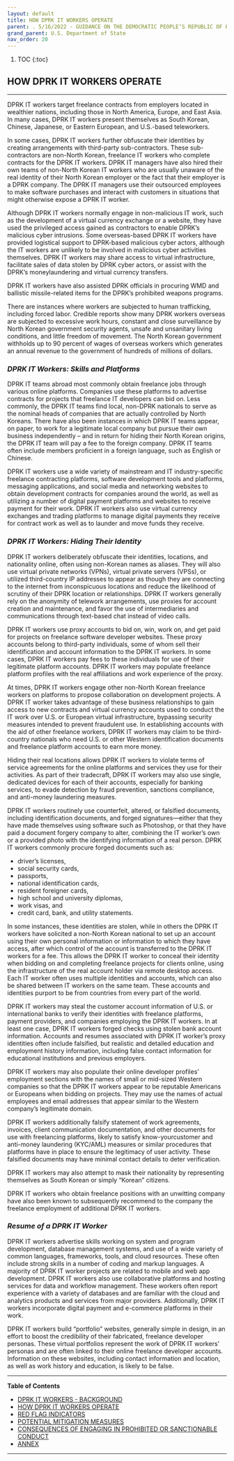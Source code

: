 ```yaml
---
layout: default
title: HOW DPRK IT WORKERS OPERATE 
parent: . 5/16/2022 - GUIDANCE ON THE DEMOCRATIC PEOPLE’S REPUBLIC OF KOREA INFORMATION TECHNOLOGY WORKERS 
grand_parent: U.S. Department of State 
nav_order: 20 
---
```

<style>
.dont-break-out {
  /* These are technically the same, but use both */
  overflow-wrap: break-word;
  word-wrap: break-word;

  -ms-word-break: break-all;
  /* This is the dangerous one in WebKit, as it breaks things wherever */
  word-break: break-all;
  /* Instead use this non-standard one: */
  word-break: break-word;
}
</style>

<div class="dont-break-out" markdown="1">

1. TOC
{:toc}

## HOW DPRK IT WORKERS OPERATE 

***

DPRK IT workers target freelance contracts from employers located in wealthier nations, including those in North America, Europe, and East Asia. In many cases, DPRK IT workers present themselves as South Korean, Chinese, Japanese, or Eastern European, and U.S.-based teleworkers.

In some cases, DPRK IT workers further obfuscate their identities by creating arrangements with third-party sub-contractors. These sub-contractors are non-North Korean, freelance IT workers who complete contracts for the DPRK IT workers. DPRK IT managers have also hired their own teams of non-North Korean IT workers who are usually unaware of the real identity of their North Korean employer or the fact that their employer is a DPRK company. The DPRK IT managers use their outsourced employees to make software purchases and interact with customers in situations that might otherwise expose a DPRK IT worker.

Although DPRK IT workers normally engage in non-malicious IT work, such as the development of a virtual currency exchange or a website, they have used the privileged access gained as contractors to enable DPRK’s malicious cyber intrusions. Some overseas-based DPRK IT workers have provided logistical support to DPRK-based malicious cyber actors, although the IT workers are unlikely to be involved in malicious cyber activities themselves. DPRK IT workers may share access to virtual infrastructure, facilitate sales of data stolen by DPRK cyber actors, or assist with the DPRK’s moneylaundering and virtual currency transfers.  

DPRK IT workers have also assisted DPRK officials in procuring WMD and ballistic missile-related items for the DPRK’s prohibited weapons programs.

There are instances where workers are subjected to human trafficking, including forced labor.  Credible reports show many DPRK workers overseas are subjected to excessive work hours, constant and close surveillance by North Korean government security agents, unsafe and unsanitary living conditions, and little freedom of movement. The North Korean government withholds up to 90 percent of wages of overseas workers which generates an annual revenue to the government of hundreds of millions of dollars. 

### *DPRK IT Workers: Skills and Platforms* 

DPRK IT teams abroad most commonly obtain freelance jobs through various online platforms.  Companies use these platforms to advertise contracts for projects that freelance IT developers can bid on. Less commonly, the DPRK IT teams find local, non-DPRK nationals to serve as the nominal heads of companies that are actually controlled by North Koreans. There have also been instances in which DPRK IT teams appear, on paper, to work for a legitimate local company but pursue their own business independently – and in return for hiding their North Korean origins, the DPRK IT team will pay a fee to the foreign company. DPRK IT teams often include members proficient in a foreign language, such as English or Chinese. 

DPRK IT workers use a wide variety of mainstream and IT industry-specific freelance contracting platforms, software development tools and platforms, messaging applications, and social media and networking websites to obtain development contracts for companies around the world, as well as utilizing a number of digital payment platforms and websites to receive payment for their work.  DPRK IT workers also use virtual currency exchanges and trading platforms to manage digital payments they receive for contract work as well as to launder and move funds they receive.

### *DPRK IT Workers: Hiding Their Identity*

DPRK IT workers deliberately obfuscate their identities, locations, and nationality online, often using non-Korean names as aliases. They will also use virtual private networks (VPNs), virtual private servers (VPSs), or utilized third-country IP addresses to appear as though they are connecting to the internet from inconspicuous locations and reduce the likelihood of scrutiny of their DPRK location or relationships. DPRK IT workers generally rely on the anonymity of telework arrangements, use proxies for account creation and maintenance, and favor the use of intermediaries and communications through text-based chat instead of video calls. 

DPRK IT workers use proxy accounts to bid on, win, work on, and get paid for projects on freelance software developer websites. These proxy accounts belong to third-party individuals, some of whom sell their identification and account information to the DPRK IT workers. In some cases, DPRK IT workers pay fees to these individuals for use of their legitimate platform accounts. DPRK IT workers may populate freelance platform profiles with the real affiliations and work experience of the proxy. 

At times, DPRK IT workers engage other non-North Korean freelance workers on platforms to propose collaboration on development projects. A DPRK IT worker takes advantage of these business relationships to gain access to new contracts and virtual currency accounts used to conduct the IT work over U.S. or European virtual infrastructure, bypassing security measures intended to prevent fraudulent use. In establishing accounts with the aid of other freelance workers, DPRK IT workers may claim to be third-country nationals who need U.S. or other Western identification documents and freelance platform accounts to earn more money. 

Hiding their real locations allows DPRK IT workers to violate terms of service agreements for the online platforms and services they use for their activities. As part of their tradecraft, DPRK IT workers may also use single, dedicated devices for each of their accounts, especially for banking services, to evade detection by fraud prevention, sanctions compliance, and anti-money laundering measures. 

DPRK IT workers routinely use counterfeit, altered, or falsified documents, including identification documents, and forged signatures—either that they have made themselves using software such as Photoshop, or that they have paid a document forgery company to alter, combining the IT worker’s own or a provided photo with the identifying information of a real person. DPRK IT workers commonly procure forged documents such as:

- driver’s licenses,
- social security cards,
- passports,
- national identification cards,
- resident foreigner cards,
- high school and university diplomas,
- work visas, and
- credit card, bank, and utility statements.

In some instances, these identities are stolen, while in others the DPRK IT workers have solicited a non-North Korean national to set up an account using their own personal information or information to which they have access, after which control of the account is transferred to the DPRK IT workers for a fee. This allows the DPRK IT worker to conceal their identity when bidding on and completing freelance projects for clients online, using the infrastructure of the real account holder via remote desktop access. Each IT worker often uses multiple identities and accounts, which can also be shared between IT workers on the same team. These accounts and identities purport to be from countries from every part of the world. 

DPRK IT workers may steal the customer account information of U.S. or international banks to verify their identities with freelance platforms, payment providers, and companies employing the DPRK IT workers. In at least one case, DPRK IT workers forged checks using stolen bank account information. Accounts and resumes associated with DPRK IT worker’s proxy identities often include falsified, but realistic and detailed education and employment history information, including false contact information for educational institutions and previous employers. 

DPRK IT workers may also populate their online developer profiles’ employment sections with the names of small or mid-sized Western companies so that the DPRK IT workers appear to be reputable Americans or Europeans when bidding on projects. They may use the names of actual employees and email addresses that appear similar to the Western company’s legitimate domain. 

DPRK IT workers additionally falsify statement of work agreements, invoices, client communication documentation, and other documents for use with freelancing platforms, likely to satisfy know-yourcustomer and anti-money laundering (KYC/AML) measures or similar procedures that platforms have in place to ensure the legitimacy of user activity. These falsified documents may have minimal contact details to deter verification. 

DPRK IT workers may also attempt to mask their nationality by representing themselves as South Korean or simply “Korean” citizens. 

DPRK IT workers who obtain freelance positions with an unwitting company have also been known to subsequently recommend to the company the freelance employment of additional DPRK IT workers.

### *Resume of a DPRK IT Worker*

DPRK IT workers advertise skills working on system and program development, database management systems, and use of a wide variety of common languages, frameworks, tools, and cloud resources. These often include strong skills in a number of coding and markup languages. A majority of DPRK IT worker projects are related to mobile and web app development. DPRK IT workers also use collaborative platforms and hosting services for data and workflow management. These workers often report experience with a variety of databases and are familiar with the cloud and analytics products and services from major providers. Additionally, DPRK IT workers incorporate digital payment and e-commerce platforms in their work. 

DPRK IT workers build “portfolio” websites, generally simple in design, in an effort to boost the credibility of their fabricated, freelance developer personas. These virtual portfolios represent the work of DPRK IT workers’ personas and are often linked to their online freelance developer accounts.  Information on these websites, including contact information and location, as well as work history and education, is likely to be false. 

***

**Table of Contents**

<ul><li> <a href="/docs/state/advisory-20220516-guidance-on-the-democratic-peoples-republic-of-korea-information-technology-workers-1/">DPRK IT WORKERS - BACKGROUND</a></li><li> <a href="/docs/state/advisory-20220516-guidance-on-the-democratic-peoples-republic-of-korea-information-technology-workers-2/">HOW DPRK IT WORKERS OPERATE</a></li><li> <a href="/docs/state/advisory-20220516-guidance-on-the-democratic-peoples-republic-of-korea-information-technology-workers-3/">RED FLAG INDICATORS</a></li><li> <a href="/docs/state/advisory-20220516-guidance-on-the-democratic-peoples-republic-of-korea-information-technology-workers-4/">POTENTIAL MITIGATION MEASURES</a></li><li> <a href="/docs/state/advisory-20220516-guidance-on-the-democratic-peoples-republic-of-korea-information-technology-workers-5/">CONSEQUENCES OF ENGAGING IN PROHIBITED OR SANCTIONABLE CONDUCT</a></li><li> <a href="/docs/state/advisory-20220516-guidance-on-the-democratic-peoples-republic-of-korea-information-technology-workers-6/">ANNEX</a></li></ul>

***
</div>
